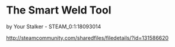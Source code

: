 # The Smart Weld Tool
by Your Stalker - STEAM_0:1:18093014

http://steamcommunity.com/sharedfiles/filedetails/?id=131586620
